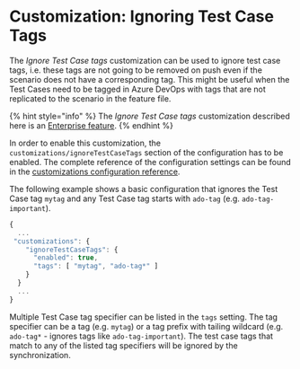 # Customization: Ignoring Test Case Tags

The _Ignore Test Case tags_ customization can be used to ignore test case tags, i.e. these tags are not going to be removed on push even if the scenario does not have a corresponding tag. This might be useful when the Test Cases need to be tagged in Azure DevOps with tags that are not replicated to the scenario in the feature file.

{% hint style="info" %}
The _Ignore Test Case tags_ customization described here is an [Enterprise feature](../../licensing.md).
{% endhint %}

In order to enable this customization, the `customizations/ignoreTestCaseTags` section of the configuration has to be enabled. The complete reference of the configuration settings can be found in the [customizations configuration reference](../../reference/configuration/configuration-customizations.md#ignoretestcasetags).

The following example shows a basic configuration that ignores the Test Case tag `mytag` and any Test Case tag starts with `ado-tag` (e.g. `ado-tag-important`).

```javascript
{
  ...
 "customizations": {
    "ignoreTestCaseTags": {
      "enabled": true,
      "tags": [ "mytag", "ado-tag*" ]
    }
  }
  ...
}
```

Multiple Test Case tag specifier can be listed in the `tags` setting. The tag specifier can be a tag (e.g. `mytag`) or a tag prefix with tailing wildcard (e.g. `ado-tag*` - ignores tags like `ado-tag-important`). The test case tags that match to any of the listed tag specifiers will be ignored by the synchronization.
